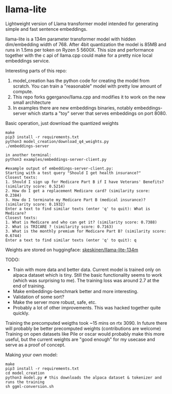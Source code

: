 # llama-lite

Lightweight version of Llama transformer model intended for generating simple and fast sentence embeddings.

llama-lite is a 134m parameter transformer model with hidden dim/embedding width of 768.
After 4bit quantization the model is 85MB and runs in 1.5ms per token on Ryzen 5 5600X.
This size and performance together with the c api of llama.cpp could make for a pretty nice local embeddings service.

Interesting parts of this repo:
1. model_creation has the python code for creating the model from scratch. You can train a "reasonable" model with pretty low amount of compute.
2. This repo forks ggerganov/llama.cpp and modifies it to work on the new small architecture
3. In examples there are new embeddings binaries, notably embeddings-server which starts a "toy" server that serves embeddings on port 8080.


Basic operation, just download the quantized weights
```
make
pip3 install -r requirements.txt
python3 model_creation/download_q4_weights.py
./embeddings-server

in another terminal:
python3 examples/embeddings-server-client.py

#example output of embeddings-server-client.py:
Starting with a test query "Should I get health insurance?"
Closest texts:
1. Should I sign up for Medicare Part B if I have Veterans' Benefits? (similarity score: 0.5214)
2. How do I get a replacement Medicare card? (similarity score: 0.2384)
3. How do I terminate my Medicare Part B (medical insurance)? (similarity score: 0.1932)
Enter a text to find similar texts (enter 'q' to quit): What is Medicare?
Closest texts:
1. What is Medicare and who can get it? (similarity score: 0.7388)
2. What is TRICARE ? (similarity score: 0.7163)
3. What is the monthly premium for Medicare Part B? (similarity score: 0.6744)
Enter a text to find similar texts (enter 'q' to quit): q
```

Weights are stored on huggingface: [skeskinen/llama-lite-134m](https://huggingface.co/skeskinen/llama-lite-134m/tree/main)

TODO:
- Train with more data and better data. Current model is trained only on alpaca dataset which is tiny. Still the basic functionality seems to work (which was surprising to me). The training loss was around 2.7 at the end of training.
- Make embeddings-benchmark better and more interesting.
- Validation of some sort?
- Make the server more robust, safe, etc.
- Probably a lot of other improvements. This was hacked together quite quickly.


Training the precomputed weigths took ~15 mins on rtx 3090.
In future there will probably be better precomputed weights (contributions are welcome)
Training on open datasets like Pile or oscar would probably make this more useful, but the current weights are "good enough" for my usecase and serve as a proof of concept.

Making your own model:
```
make
pip3 install -r requirements.txt
cd model_creation
python3 model.py # this downloads the alpaca dataset & tokenizer and runs the training
sh ggml-conversion.sh
```
